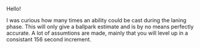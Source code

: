 Hello!

I was curious how many times an ability could be cast during the laning phase. This will only give a ballpark estimate and is by no means perfectly accurate. A lot of assumtions are made, mainly that you will level up in a consistant 156 second increment.
